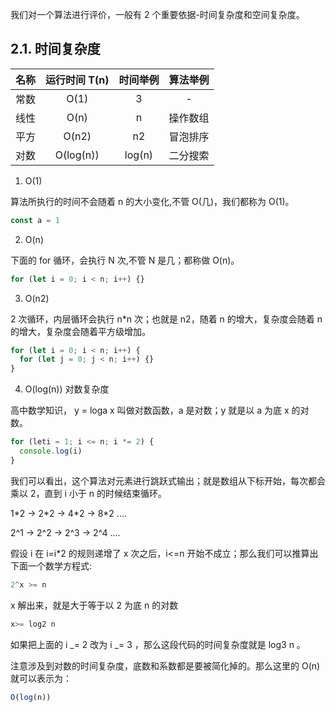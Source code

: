 我们对一个算法进行评价，一般有 2 个重要依据-时间复杂度和空间复杂度。

## 2.1. 时间复杂度

| 名称 | 运行时间 T(n) | 时间举例 | 算法举例 |
| :--: | :-----------: | :------: | :------: |
| 常数 |     O(1)      |    3     |    -     |
| 线性 |     O(n)      |    n     | 操作数组 |
| 平方 |     O(n2)     |    n2    | 冒泡排序 |
| 对数 |   O(log(n))   |  log(n)  | 二分搜索 |

1. O(1)

算法所执行的时间不会随着 n 的大小变化,不管 O(几)，我们都称为 O(1)。

```js
const a = 1
```

2. O(n)

下面的 for 循环，会执行 N 次,不管 N 是几；都称做 O(n)。

```js
for (let i = 0; i < n; i++) {}
```

3. O(n2)

2 次循环，内层循环会执行 n\*n 次；也就是 n2，随着 n 的增大，复杂度会随着 n 的增大，复杂度会随着平方级增加。

```js
for (let i = 0; i < n; i++) {
  for (let j = 0; j < n; i++) {}
}
```

4. O(log(n)) 对数复杂度

高中数学知识， y = loga x 叫做对数函数，a 是对数；y 就是以 a 为底 x 的对数。

```js
for (leti = 1; i <= n; i *= 2) {
  console.log(i)
}
```

我们可以看出，这个算法对元素进行跳跃式输出；就是数组从下标开始，每次都会乘以 2，直到 i 小于 n 的时候结束循环。

1\*2 -> 2\*2 -> 4\*2 -> 8\*2 ....

2^1 -> 2^2 -> 2^3 -> 2^4 ....

假设 i 在 i=i\*2 的规则递增了 x 次之后，i<=n 开始不成立；那么我们可以推算出下面一个数学方程式:

```js
2^x >= n
```

x 解出来，就是大于等于以 2 为底 n 的对数

```js
x>= log2 n
```

如果把上面的 i _= 2 改为 i _= 3 ，那么这段代码的时间复杂度就是 log3 n 。

注意涉及到对数的时间复杂度，底数和系数都是要被简化掉的。那么这里的 O(n) 就可以表示为：

```js
O(log(n))
```
